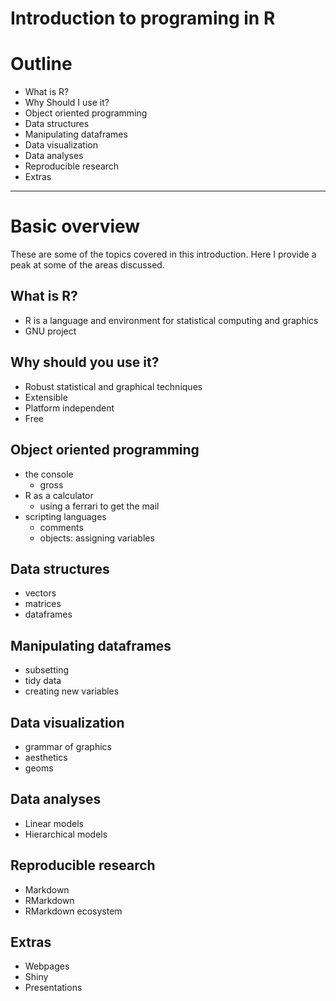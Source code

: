 Introduction to programing in R
===============================

# Outline

- What is R?
- Why Should I use it?
- Object oriented programming
- Data structures
- Manipulating dataframes
- Data visualization
- Data analyses
- Reproducible research
- Extras

----

# Basic overview

These are some of the topics covered in this introduction. Here I provide a 
peak at some of the areas discussed.

## What is R?

- R is a language and environment for statistical computing and graphics
- GNU project

## Why should you use it?

- Robust statistical and graphical techniques
- Extensible
- Platform independent
- Free

## Object oriented programming

- the console
  - gross
- R as a calculator
  - using a ferrari to get the mail
- scripting languages
  - comments
  - objects: assigning variables

## Data structures

- vectors
- matrices
- dataframes

## Manipulating dataframes

- subsetting
- tidy data
- creating new variables

## Data visualization

- grammar of graphics
- aesthetics
- geoms

## Data analyses

- Linear models
- Hierarchical models

## Reproducible research

- Markdown
- RMarkdown
- RMarkdown ecosystem

## Extras

- Webpages
- Shiny
- Presentations


